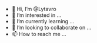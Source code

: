 - 👋 Hi, I’m @Lytavro
- 👀 I’m interested in ...
- 🌱 I’m currently learning ...
- 💞️ I’m looking to collaborate on ...
- 📫 How to reach me ...

<!---
Lytavro/Lytavro is a ✨ special ✨ repository because its `README.md` (this file) appears on your GitHub profile.
You can click the Preview link to take a look at your changes.
--->
